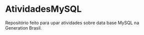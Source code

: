 # AtividadesMySQL
Repositório feito para upar atividades sobre data base MySQL na Generation Brasil.
